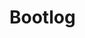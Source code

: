 # Bootlog

<script>
import Bootlog from "src/client/bootlog.js"
import d3 from "src/external/d3.v5.js"
(async() => {


  var currentboot = []
  await Bootlog.current().db.logs.each(ea => {
    if (ea.bootid == lively4currentbootid) {
      currentboot.push(ea)
    }
  })

  var chart = await lively.create("d3-barchart")
  chart.style.width = "1200px"
  chart.style.height = "4800px"
  var offset = currentboot[0].date
              
  var color = d3.scaleOrdinal(d3.schemeCategory10);
            
  var nodeMap = new Map();              
  var data = currentboot
    // .filter(ea => ea.mode.match(/resolveInstantiate(Dep?)End.*/))
    //.filter(ea => ea.time > 5) // filter out cached already loaded modules #TODO make it better
    .map(ea => {
      return {
        log: ea,
        children: [],
        label: ea.url.replace(/.*\//,""),
        x0: ea.date - ea.time - offset,
        x1: ea.date - offset,
      }
    })
    
  data = _.sortBy(data, d => d.log.date)
  data = data.map(d => {
      var parentNode = nodeMap.get(d.log.url)
      if (parentNode) {
        parentNode.children.push(d)
        d.parent = parentNode
        return null
      } else {
        nodeMap.set(d.log.url, d)
        return d
      }
    })
    .filter(ea => ea)
    
      // data.forEach(ea => {
      //   ea.x0 = _.min([ea.x0].concat(ea.children.map(ea => ea.x0)))
      //   ea.x1 = _.max([ea.x1].concat(ea.children.map(ea => ea.x1)))
      // });
    
  chart.config({
    height(d, defaultValue) {
    
      if (d.log.mode.match(/resolveInstantiate(Dep)?End/)) {
        return 0.3 * parseFloat(defaultValue)
      }
      return defaultValue
    },
    onclick(d, evt) {
      if(evt.shiftKey) {
        lively.openInspector(d)
      } else {
        lively.openBrowser(d.log.url, true)
      }
    },
    color(d) {
      return color(d.log.mode)
      // if (d.log.mode == "resolveInstantiateEnd") {
      //   return "steelblue"
      // } else {
      //   return "lightblue"
      // }
    },
    title(d) {
      return d.log.mode + " \n" + d.log.url + "\n" + d.log.time.toFixed(2) + "ms"
    }
  })
  
  chart.setData(data)
  chart.updateViz() 

  return chart
})()
</script>